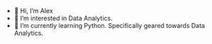 - 👋 Hi, I’m Alex 
- 👀 I’m interested in Data Analytics.
- 🌱 I’m currently learning Python. Specifically geared towards Data Analytics.
